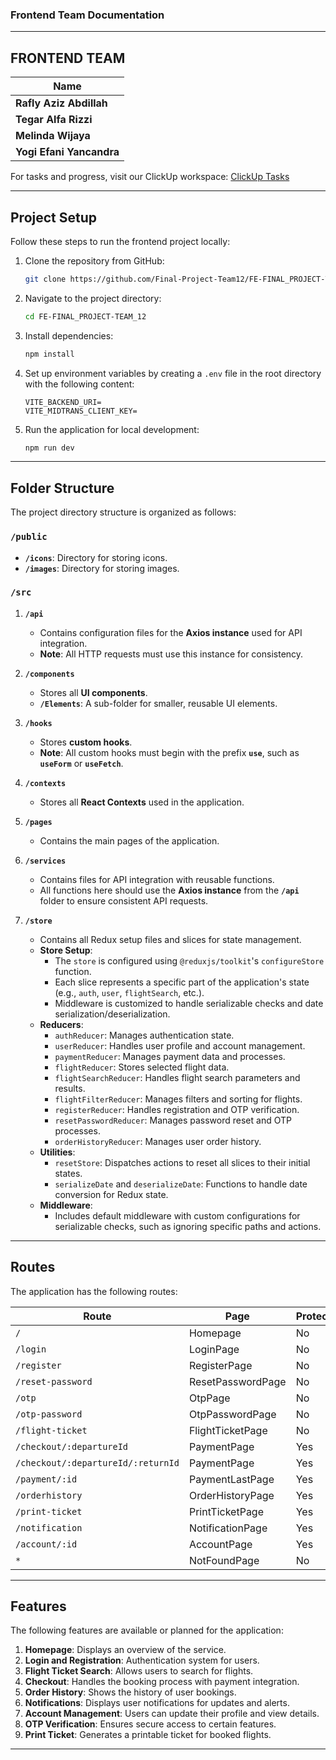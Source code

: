 ### **Frontend Team Documentation**

---

## **FRONTEND TEAM**

| **Name**                 |
| ------------------------ |
| **Rafly Aziz Abdillah**  |
| **Tegar Alfa Rizzi**     |
| **Melinda Wijaya**       |
| **Yogi Efani Yancandra** |

For tasks and progress, visit our ClickUp workspace: [ClickUp Tasks](https://app.clickup.com/9018681465/v/b/8crwa3t-458)

---

## **Project Setup**

Follow these steps to run the frontend project locally:

1. Clone the repository from GitHub:

   ```bash
   git clone https://github.com/Final-Project-Team12/FE-FINAL_PROJECT-TEAM_12
   ```

2. Navigate to the project directory:

   ```bash
   cd FE-FINAL_PROJECT-TEAM_12
   ```

3. Install dependencies:

   ```bash
   npm install
   ```

4. Set up environment variables by creating a `.env` file in the root directory with the following content:

   ```env
   VITE_BACKEND_URI=
   VITE_MIDTRANS_CLIENT_KEY=
   ```

5. Run the application for local development:
   ```bash
   npm run dev
   ```

---

## **Folder Structure**

The project directory structure is organized as follows:

### **`/public`**

- **`/icons`**: Directory for storing icons.
- **`/images`**: Directory for storing images.

### **`/src`**

1. **`/api`**

   - Contains configuration files for the **Axios instance** used for API integration.
   - **Note**: All HTTP requests must use this instance for consistency.

2. **`/components`**

   - Stores all **UI components**.
   - **`/Elements`**: A sub-folder for smaller, reusable UI elements.

3. **`/hooks`**

   - Stores **custom hooks**.
   - **Note**: All custom hooks must begin with the prefix **`use`**, such as **`useForm`** or **`useFetch`**.

4. **`/contexts`**

   - Stores all **React Contexts** used in the application.

5. **`/pages`**

   - Contains the main pages of the application.

6. **`/services`**

   - Contains files for API integration with reusable functions.
   - All functions here should use the **Axios instance** from the **`/api`** folder to ensure consistent API requests.

7. **`/store`**
   - Contains all Redux setup files and slices for state management.
   - **Store Setup**:
     - The `store` is configured using `@reduxjs/toolkit`'s `configureStore` function.
     - Each slice represents a specific part of the application's state (e.g., `auth`, `user`, `flightSearch`, etc.).
     - Middleware is customized to handle serializable checks and date serialization/deserialization.
   - **Reducers**:
     - `authReducer`: Manages authentication state.
     - `userReducer`: Handles user profile and account management.
     - `paymentReducer`: Manages payment data and processes.
     - `flightReducer`: Stores selected flight data.
     - `flightSearchReducer`: Handles flight search parameters and results.
     - `flightFilterReducer`: Manages filters and sorting for flights.
     - `registerReducer`: Handles registration and OTP verification.
     - `resetPasswordReducer`: Manages password reset and OTP processes.
     - `orderHistoryReducer`: Manages user order history.
   - **Utilities**:
     - `resetStore`: Dispatches actions to reset all slices to their initial states.
     - `serializeDate` and `deserializeDate`: Functions to handle date conversion for Redux state.
   - **Middleware**:
     - Includes default middleware with custom configurations for serializable checks, such as ignoring specific paths and actions.

---

## **Routes**

The application has the following routes:

| **Route**                          | **Page**          | **Protected** |
| ---------------------------------- | ----------------- | ------------- |
| `/`                                | Homepage          | No            |
| `/login`                           | LoginPage         | No            |
| `/register`                        | RegisterPage      | No            |
| `/reset-password`                  | ResetPasswordPage | No            |
| `/otp`                             | OtpPage           | No            |
| `/otp-password`                    | OtpPasswordPage   | No            |
| `/flight-ticket`                   | FlightTicketPage  | No            |
| `/checkout/:departureId`           | PaymentPage       | Yes           |
| `/checkout/:departureId/:returnId` | PaymentPage       | Yes           |
| `/payment/:id`                     | PaymentLastPage   | Yes           |
| `/orderhistory`                    | OrderHistoryPage  | Yes           |
| `/print-ticket`                    | PrintTicketPage   | Yes           |
| `/notification`                    | NotificationPage  | Yes           |
| `/account/:id`                     | AccountPage       | Yes           |
| `*`                                | NotFoundPage      | No            |

---

## **Features**

The following features are available or planned for the application:

1. **Homepage**: Displays an overview of the service.
2. **Login and Registration**: Authentication system for users.
3. **Flight Ticket Search**: Allows users to search for flights.
4. **Checkout**: Handles the booking process with payment integration.
5. **Order History**: Shows the history of user bookings.
6. **Notifications**: Displays user notifications for updates and alerts.
7. **Account Management**: Users can update their profile and view details.
8. **OTP Verification**: Ensures secure access to certain features.
9. **Print Ticket**: Generates a printable ticket for booked flights.

---
